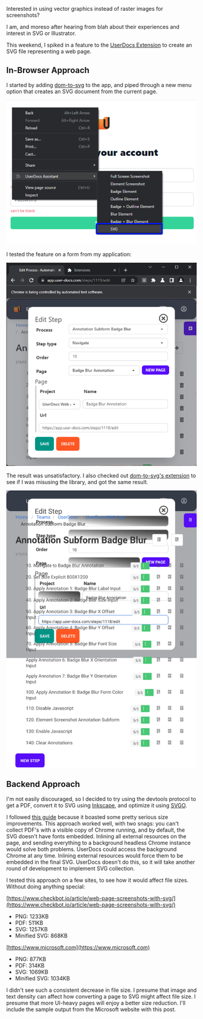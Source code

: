 Interested in using vector graphics instead of raster images for screenshots?

I am, and moreso after hearing from blah about their experiences and interest in SVG or Illustrator.

This weekend, I spiked in a feature to the [UserDocs Extension](https://user-docs.com/userdocs-extension/) to create an SVG file representing a web page. 

## In-Browser Approach

I started by adding [dom-to-svg](https://www.npmjs.com/package/dom-to-svg) to the app, and piped through a new menu option that creates an SVG document from the current page.

![SVG Option](../images/svg_action.png)

I tested the feature on a form from my application:

![SVG Option](../images/svg_spike_step_form.png)

The result was unsatisfactory. I also checked out [dom-to-svg's extension](https://chrome.google.com/webstore/detail/svg-screenshot/nfakpcpmhhilkdpphcjgnokknpbpdllg) to see if I was misusing the library, and got the same result.

![SVG Option](../images/svg_spike_step_form.svg)

## Backend Approach

I'm not easily discouraged, so I decided to try using the devtools protocol to get a PDF, convert it to SVG using [Inkscape](https://inkscape.org/), and optimize it using [SVGO](https://github.com/svg/svgo).

I followed [this guide](https://www.checkbot.io/article/web-page-screenshots-with-svg/) because it boasted some pretty serious size improvements. This approach worked well, with two snags: you can't collect PDF's with a visible copy of Chrome running, and by default, the SVG doesn't have fonts embedded. Inlining all external resources on the page, and sending everything to a background headless Chrome instance would solve both problems. UserDocs could access the background Chrome at any time. Inlining external resources would force them to be embedded in the final SVG. UserDocs doesn't do this, so it will take another round of development to implement SVG collection.

I tested this approach on a few sites, to see how it would affect file sizes. Without doing anything special:

[https://www.checkbot.io/article/web-page-screenshots-with-svg/](https://www.checkbot.io/article/web-page-screenshots-with-svg/)

* PNG: 1233KB
* PDF: 511KB
* SVG: 1257KB
* Minified SVG: 868KB

[https://www.microsoft.com](https://www.microsoft.com)

* PNG: 877KB
* PDF: 314KB
* SVG: 1069KB
* Minified SVG: 1034KB

I didn't see such a consistent decrease in file size. I presume that image and text density can affect how converting a page to SVG might affect file size. I presume that more UI-heavy pages will enjoy a better size reduction. I'll include the sample output from the Microsoft website with this post.